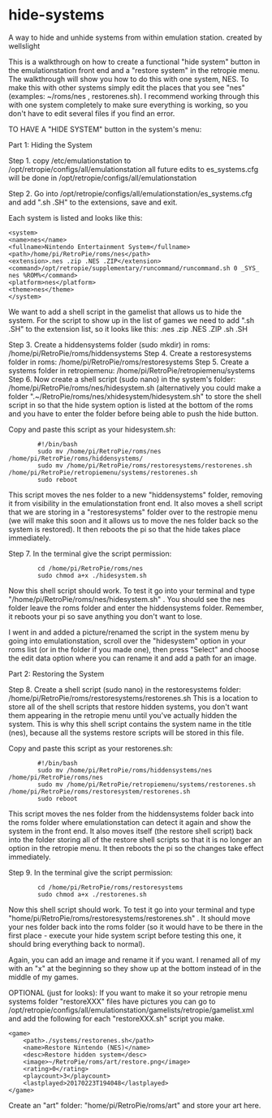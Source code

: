 # hide-systems
A way to hide and unhide systems from within emulation station.
created by wellslight

This is a walkthrough on how to create a functional "hide system" button in the emulationstation front end and a "restore system" in the retropie menu. The walkthrough will show you how to do this with one system, NES. To make this with other systems simply edit the places that you see "nes" (examples: ~/roms/nes , restorenes.sh). I recommend working through this with one system completely to make sure everything is working, so you don't have to edit several files if you find an error.


TO HAVE A "HIDE SYSTEM" button in the system's menu:

Part 1: Hiding the System
	
Step 1. copy /etc/emulationstation to /opt/retropie/configs/all/emulationstation
    all future edits to es_systems.cfg will be done in /opt/retropie/configs/all/emulationstation

Step 2. Go into /opt/retropie/configs/all/emulationstation/es_systems.cfg and add ".sh .SH" to the extensions, save and exit. 

Each system is listed and looks like this:

	<system>
    <name>nes</name>
    <fullname>Nintendo Entertainment System</fullname>
    <path>/home/pi/RetroPie/roms/nes</path>
    <extension>.nes .zip .NES .ZIP</extension>
    <command>/opt/retropie/supplementary/runcommand/runcommand.sh 0 _SYS_ nes %ROM%</command>
    <platform>nes</platform>
    <theme>nes</theme>
	</system>

We want to add a shell script in the gamelist that allows us to hide the system. For the script to show up in the list of games we need to add ".sh .SH" to the extension list, so it looks like this: <extension>.nes .zip .NES .ZIP .sh .SH</extension>

Step 3. Create a hiddensystems folder (sudo mkdir) in roms: /home/pi/RetroPie/roms/hiddensystems
Step 4. Create a restoresystems folder in roms: /home/pi/RetroPie/roms/restoresystems
Step 5. Create a systems folder in retropiemenu: /home/pi/RetroPie/retropiemenu/systems
Step 6. Now create a shell script (sudo nano) in the system's folder: /home/pi/RetroPie/roms/nes/hidesystem.sh
		(alternatively you could make a folder ".~/RetroPie/roms/nes/xhidesystem/hidesystem.sh" to store the shell script in so that the hide 		system option is listed at the bottom of the roms and you have to enter the folder before being able to push the hide button.

Copy and paste this script as your hidesystem.sh:

			#!/bin/bash
			sudo mv /home/pi/RetroPie/roms/nes /home/pi/RetroPie/roms/hiddensystems/
			sudo mv /home/pi/RetroPie/roms/restoresystems/restorenes.sh /home/pi/RetroPie/retropiemenu/systems/restorenes.sh
			sudo reboot
			
This script moves the nes folder to a new "hiddensystems" folder, removing it from visibility in the emulationstation front end.
It also moves a shell script that we are storing in a "restoresystems" folder over to the restropie menu (we will make this soon and it allows us to move the nes folder back so the system is restored). It then reboots the pi so that the hide takes place immediately.

Step 7. In the terminal give the script permission: 

			cd /home/pi/RetroPie/roms/nes
			sudo chmod a+x ./hidesystem.sh

Now this shell script should work. To test it go into your terminal and type "/home/pi/RetroPie/roms/nes/hidesystem.sh" . You should see the nes folder leave the roms folder and enter the hiddensystems folder. Remember, it reboots your pi so save anything you don't want to lose.

I went in and added a picture/renamed the script in the system menu by going into emulationstation, scroll over the "hidesystem" option in your roms list (or in the folder if you made one), then press "Select" and choose the edit data option where you can rename it and add a path for an image.



Part 2: Restoring the System

Step 8. Create a shell script (sudo nano) in the restoresystems folder: /home/pi/RetroPie/roms/restoresystems/restorenes.sh
		This is a location to store all of the shell scripts that restore hidden systems, you don't want them appearing in the retropie menu 			until you've actually hidden the system. This is why this shell script contains the system name in the title (nes), because all the 			systems restore scripts will be stored in this file.
		
Copy and paste this script as your restorenes.sh:

			#!/bin/bash
			sudo mv /home/pi/RetroPie/roms/hiddensystems/nes /home/pi/RetroPie/roms/nes
			sudo mv /home/pi/RetroPie/retropiemenu/systems/restorenes.sh /home/pi/RetroPie/roms/restoresystem/restorenes.sh
			sudo reboot
			
This script moves the nes folder from the hiddensystems folder back into the roms folder where emulationstation can detect it again and show the system in the front end. It also moves itself (the restore shell script) back into the folder storing all of the restore shell scripts so that it is no longer an option in the retropie menu. It then reboots the pi so the changes take effect immediately.

Step 9. In the terminal give the script permission:

			cd /home/pi/RetroPie/roms/restoresystems
			sudo chmod a+x ./restorenes.sh
	
Now this shell script should work. To test it go into your terminal and type "home/pi/RetroPie/roms/restoresystems/restorenes.sh" . It should move your nes folder back into the roms folder (so it would have to be there in the first place - execute your hide system script before testing this one, it should bring everything back to normal).

Again, you can add an image and rename it if you want. I renamed all of my with an "x" at the beginning so they show up at the bottom instead of in the middle of my games.


OPTIONAL (just for looks):
If you want to make it so your retropie menu systems folder "restoreXXX" files have pictures you can go to
/opt/retropie/configs/all/emulationstation/gamelists/retropie/gamelist.xml and add the following for each "restoreXXX.sh" script you make.

	<game>
		<path>./systems/restorenes.sh</path>
		<name>Restore Nintendo (NES)</name>
		<desc>Restore hidden system</desc>
		<image>~/RetroPie/roms/art/restore.png</image>
		<rating>0</rating>
		<playcount>3</playcount>
		<lastplayed>20170223T194048</lastplayed>
	</game>
	
Create an "art" folder: "home/pi/RetroPie/roms/art" and store your art here.
